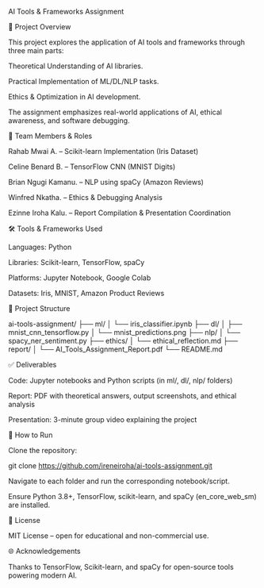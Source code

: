 AI Tools & Frameworks Assignment

🎯 Project Overview

This project explores the application of AI tools and frameworks through three main parts:

Theoretical Understanding of AI libraries.

Practical Implementation of ML/DL/NLP tasks.

Ethics & Optimization in AI development.

The assignment emphasizes real-world applications of AI, ethical awareness, and software debugging.

👥 Team Members & Roles

Rahab Mwai A. – Scikit-learn Implementation (Iris Dataset)

Celine Benard B. – TensorFlow CNN (MNIST Digits)

Brian Ngugi Kamanu. – NLP using spaCy (Amazon Reviews)

Winfred Nkatha. – Ethics & Debugging Analysis

Ezinne Iroha Kalu. – Report Compilation & Presentation Coordination

🛠 Tools & Frameworks Used

Languages: Python

Libraries: Scikit-learn, TensorFlow, spaCy

Platforms: Jupyter Notebook, Google Colab

Datasets: Iris, MNIST, Amazon Product Reviews

📁 Project Structure

ai-tools-assignment/
├── ml/
│   └── iris_classifier.ipynb
├── dl/
│   ├── mnist_cnn_tensorflow.py
│   └── mnist_predictions.png
├── nlp/
│   └── spacy_ner_sentiment.py
├── ethics/
│   └── ethical_reflection.md
├── report/
│   └── AI_Tools_Assignment_Report.pdf
└── README.md

✅ Deliverables

Code: Jupyter notebooks and Python scripts (in ml/, dl/, nlp/ folders)

Report: PDF with theoretical answers, output screenshots, and ethical analysis

Presentation: 3-minute group video explaining the project

🚀 How to Run

Clone the repository:

git clone https://github.com/ireneiroha/ai-tools-assignment.git

Navigate to each folder and run the corresponding notebook/script.

Ensure Python 3.8+, TensorFlow, scikit-learn, and spaCy (en_core_web_sm) are installed.

📌 License

MIT License – open for educational and non-commercial use.

🌐 Acknowledgements

Thanks to TensorFlow, Scikit-learn, and spaCy for open-source tools powering modern AI.


